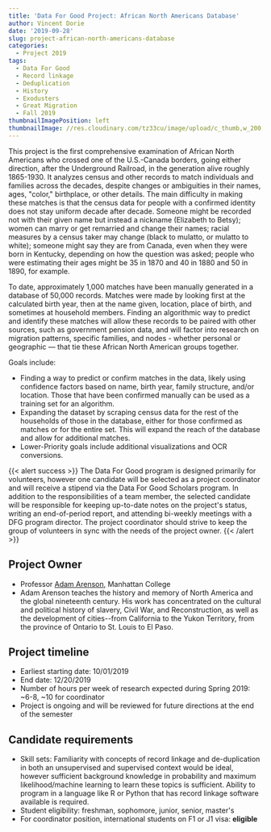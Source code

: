 ```yaml
---
title: 'Data For Good Project: African North Americans Database'
author: Vincent Dorie
date: '2019-09-28'
slug: project-african-north-americans-database
categories:
  - Project 2019
tags:
  - Data For Good
  - Record linkage
  - Deduplication
  - History
  - Exodusters
  - Great Migration
  - Fall 2019
thumbnailImagePosition: left
thumbnailImage: //res.cloudinary.com/tz33cu/image/upload/c_thumb,w_200,g_face/v1547180117/blockchain-3383063_960_720_mjwylz.png
---
```

This project is the first comprehensive examination of African North Americans who crossed one of the U.S.-Canada borders, going either direction, after the Underground Railroad, in the generation alive roughly 1865-1930. It analyzes census and other records to match individuals and families across the decades, despite changes or ambiguities in their names, ages, "color," birthplace, or other details. The main difficulty in making these matches is that the census data for people with a confirmed identity does not stay uniform decade after decade. Someone might be recorded not with their given name but instead a nickname (Elizabeth to Betsy); women can marry or get remarried and change their names; racial measures by a census taker may change (black to mulatto, or mulatto to white); someone might say they are from Canada, even when they were born in Kentucky, depending on how the question was asked; people who were estimating their ages might be 35 in 1870 and 40 in 1880 and 50 in 1890, for example.

To date, approximately 1,000 matches have been manually generated in a database of 50,000 records. Matches were made by looking first at the calculated birth year, then at the name given, location, place of birth, and sometimes at household members. Finding an algorithmic way to predict and identify these matches will allow these records to be paired with other sources, such as government pension data, and will factor into research on migration patterns, specific families, and nodes - whether personal or geographic — that tie these African North American groups together. 

Goals include:
+ Finding a way to predict or confirm matches in the data, likely using confidence factors based on name, birth year, family structure, and/or location. Those that have been confirmed manually can be used as a training set for an algorithm. 
+ Expanding the dataset by scraping census data for the rest of the households of those in the database, either for those confirmed as matches or for the entire set. This will expand the reach of the database and allow for additional matches.
+ Lower-Priority goals include additional visualizations and OCR conversions.

<!--more-->

{{< alert success >}}
The Data For Good program is designed primarily for volunteers, however one candidate will be selected as a project coordinator and will receive a stipend via the Data For Good Scholars program. In addition to the responsibilities of a team member, the selected candidate will be responsible for keeping up-to-date notes on the project's status, writing an end-of-period report, and attending bi-weekly meetings with a DFG program director. The project coordinator should strive to keep the group of volunteers in sync with the needs of the project owner.
{{< /alert >}}

## Project Owner
+ Professor [Adam Arenson](https://manhattan.edu/campus-directory/adam.arenson), Manhattan College
+ Adam Arenson teaches the history and memory of North America and the global nineteenth century. His work has concentrated on the cultural and political history of slavery, Civil War, and Reconstruction, as well as the development of cities--from California to the Yukon Territory, from the province of Ontario to St. Louis to El Paso. 

## Project timeline
+ Earliest starting date: 10/01/2019
+ End date: 12/20/2019
+ Number of hours per week of research expected during Spring 2019: ~6-8, ~10 for coordinator
+ Project is ongoing and will be reviewed for future directions at the end of the semester

## Candidate requirements
+ Skill sets: Familiarity with concepts of record linkage and de-duplication in both an unsupervised and supervised context would be ideal, however sufficient background knowledge in probability and maximum likelihood/machine learning to learn these topics is sufficient. Ability to program in a language like R or Python that has record linkage software available is required.
+ Student eligibility: freshman, sophomore, junior, senior, master's
+ For coordinator position, international students on F1 or J1 visa: **eligible**

